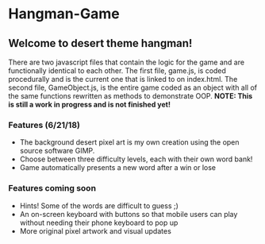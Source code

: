 # Hangman-Game

## Welcome to **desert theme** hangman! 

There are two javascript files that contain the logic for the game and are functionally identical to each other. The first
file, game.js, is coded procedurally and is the current one that is linked to on index.html. The second file, GameObject.js, 
is the entire game coded as an object with all of the same functions rewritten as methods to demonstrate OOP. 
**NOTE: This is still a work in progress and is not finished yet!**

### Features (6/21/18)

* The background desert pixel art is my own creation using the open source software GIMP. 
* Choose between three difficulty levels, each with their own word bank!
* Game automatically presents a new word after a win or lose

### Features coming soon

* Hints! Some of the words are difficult to guess ;)
* An on-screen keyboard with buttons so that mobile users can play without needing their phone keyboard to pop up
* More original pixel artwork and visual updates

